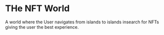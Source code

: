 # THe NFT World

A world where the User navigates from islands to islands insearch for NFTs giving the user the best experience.
